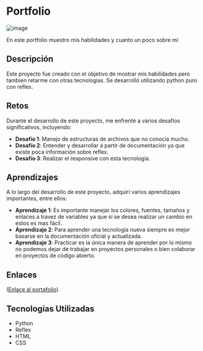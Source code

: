 # Portfolio
![image](https://github.com/ValleDeve/Porfolio/assets/152177799/fea5e450-3105-436c-9df2-76c1be690ea5)


En este portfolio muestro mis habilidades y cuanto un poco sobre mi

## Descripción

Este proyecto fue creado con el objetivo de mostrar mis habilidades pero tambien retarme con otras tecnologías. Se desarrolló utilizando python puro con reflex.

## Retos

Durante el desarrollo de este proyecto, me enfrenté a varios desafíos significativos, incluyendo:

- **Desafío 1**: Manejo de estructuras de archivos que no conocia mucho.
- **Desafío 2**: Entender y desarrollar a partir de documentación ya que existe poca información sobre reflex.
- **Desafío 3**: Realizar el responsive con esta tecnología.

## Aprendizajes

A lo largo del desarrollo de este proyecto, adquirí varios aprendizajes importantes, entre ellos:

- **Aprendizaje 1**: Es importante manejar los colores, fuentes, tamaños y enlaces a travez de variables ya que si se desea realizar un cambio en estos es mas fácil.
- **Aprendizaje 2**: Para aprender una tecnología nueva siempre es mejor basarse en la documentación oficial y actualizada.
- **Aprendizaje 3**: Practicar es la única manera de aprender por lo mismo no podemos dejar de trabajar en proyectos personales o bien colaborar en proyectos de código abierto.

## Enlaces

([Enlace al portafolio](https://sebasvalle.vercel.app/)).

## Tecnologías Utilizadas

- Python
- Reflex
- HTML
- CSS

